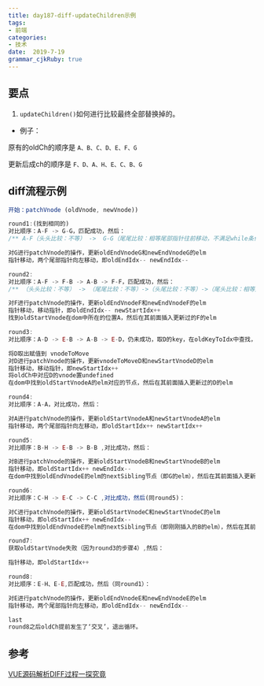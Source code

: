 ```yaml
---
title: day187-diff-updateChildren示例
tags: 
- 前端
categories: 
- 技术
date:  2019-7-19
grammar_cjkRuby: true
---
```

## 要点

1. `updateChildren()`如何进行比较最终全部替换掉的。

+ 例子：

原有的oldCh的顺序是  `A、B、C、D、E、F、G`

更新后成ch的顺序是   `F、D、A、H、E、C、B、G`

<!--more-->

## diff流程示例

```js
开始：patchVnode (oldVnode, newVnode))

round1:(找到相同的)
对比顺序：A-F -> G-G，匹配成功，然后：
/** A-F（头头比较：不等） ->  G-G（尾尾比较：相等尾部指针往前移动，不满足while条件，开始第二次循环比较） */

对G进行patchVnode的操作，更新oldEndVnodeG和newEndVnodeG的elm
指针移动，两个尾部指针向左移动，即oldEndIdx-- newEndIdx--

round2:
对比顺序：A-F -> F-B -> A-B -> F-F，匹配成功，然后：
/** （头头比较：不等） -> （尾尾比较：不等）->（头尾比较：不等）->（尾头比较：相等） */

对F进行patchVnode的操作，更新oldEndVnodeF和newEndVnodeF的elm
指针移动，移动指针，即oldEndIdx-- newStartIdx++
找到oldStartVnode在dom中所在的位置A，然后在其前面插入更新过的F的elm

round3:
对比顺序：A-D -> E-B -> A-B -> E-D，仍未成功，取D的key，在oldKeyToIdx中查找，找到对应的D，查找成功，然后：

将D取出赋值到 vnodeToMove
对D进行patchVnode的操作，更新vnodeToMoveD和newStartVnodeD的elm
指针移动，移动指针，即newStartIdx++
将oldCh中对应D的vnode置undefined
在dom中找到oldStartVnodeA的elm对应的节点，然后在其前面插入更新过的D的elm

round4:
对比顺序：A-A，对比成功，然后：

对A进行patchVnode的操作，更新oldStartVnodeA和newStartVnodeA的elm
指针移动，两个尾部指针向左移动，即oldStartIdx++ newStartIdx++

round5:
对比顺序：B-H -> E-B -> B-B ,对比成功，然后：

对B进行patchVnode的操作，更新oldStartVnodeB和newStartVnodeB的elm
指针移动，即oldStartIdx++ newEndIdx--
在dom中找到oldEndVnodeE的elm的nextSibling节点（即G的elm），然后在其前面插入更新过的B的elm

round6:
对比顺序：C-H -> E-C -> C-C ,对比成功，然后(同round5)：

对C进行patchVnode的操作，更新oldStartVnodeC和newStartVnodeC的elm
指针移动，即oldStartIdx++ newEndIdx--
在dom中找到oldEndVnodeE的elm的nextSibling节点（即刚刚插入的B的elm），然后在其前面插入更新过的C的elm

round7:
获取oldStartVnode失败（因为round3的步骤4）,然后：

指针移动，即oldStartIdx++

round8:
对比顺序：E-H、E-E,匹配成功，然后（同round1）：

对E进行patchVnode的操作，更新oldEndVnodeE和newEndVnodeE的elm
指针移动，两个尾部指针向左移动，即oldEndIdx-- newEndIdx--

last
round8之后oldCh提前发生了‘交叉’，退出循环。
```

## 参考

[VUE源码解析DIFF过程一探究竟](https://lequ7.com/2019/06/16/richang/vue-yuan-ma-jie-xi-diff-guo-cheng-yi-tan-jiu-jing/
)
